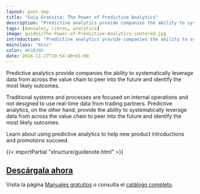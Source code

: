 ```yaml
---
layout: post.amp
title: "Guía Gratuita: The Power of Predictive Analytics"
description: "Predictive analytics provide companies the ability to systematically leverage data from across the value chain to peer into the future and identify the most likely outcomes."
tags: [manuales, libros, analytics]
image: guides/The-Power-of-Predictive-Analytics-centered.jpg
introduction: "Predictive analytics provide companies the ability to systematically leverage data from across the value chain to peer into the future and identify the most likely outcomes."
mainclass: "misc"
color: #61B38D
date: 2016-11-27T10:54:40+01:00
---
```



<figure>
   <amp-img on="tap:lightbox1" role="button" tabindex="0" layout="responsive" src="/assets/img/guides/The-Power-of-Predictive-Analytics-centered.jpg" alt="{{ title }}" title="{{ title }}" width="800" height="420">
   </amp-img>
</figure>

Predictive analytics provide companies the ability to systematically leverage data from across the value chain to peer into the future and identify the most likely outcomes.

Traditional systems and processes are focused on internal operations and not designed to use real-time data from trading partners. Predictive analytics, on the other hand, provide the ability to systematically leverage data from across the value chain to peer into the future and identify the most likely outcomes.

Learn about using predictive analytics to help new product introductions and promotions succeed.

{{< importPartial "structure/guidenote.html" >}}

<div class="button-post">
  <h2><a href="http://bashyc-blogspot.tradepub.com/c/pubRD.mpl?sr=oc&_t=oc:&qf=w_eope20" target="_blank">Descárgala ahora</a></h2>
</div>

Visita la página [Manuales gratuitos][1] o consulta el [catálogo completo][2].

<!--ad-->

[1]: https://elbauldelprogramador.com/manuales-gratuitos/
[2]: http://elbauldelprogramador.tradepub.com/category/information-technology/1207/ "Catálogo completo de Guías gratuítas "

